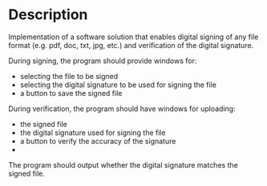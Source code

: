# Description
Implementation of a software solution that enables digital signing of any file format (e.g. pdf, doc, txt, jpg, etc.) and verification of the digital signature.

During signing, the program should provide windows for: 
- selecting the file to be signed
- selecting the digital signature to be used for signing the file
- a button to save the signed file

During verification, the program should have windows for uploading:
- the signed file
- the digital signature used for signing the file
- a button to verify the accuracy of the signature
- 
The program should output whether the digital signature matches the signed file.
